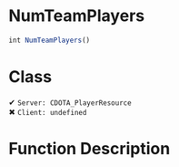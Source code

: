# NumTeamPlayers
```js	
int NumTeamPlayers()
```
# Class
✔ `Server: CDOTA_PlayerResource`  
✖ `Client: undefined`  

# Function Description

